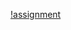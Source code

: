 [!assignment](https://github.com/BISTArk/ISTE-Crypt-22-XDP-Router/new/main/XDP-Basics/Vishnu/Basic_03/Assignment/basic03.png)
